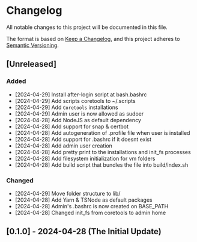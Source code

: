 # Changelog

All notable changes to this project will be documented in this file.

The format is based on [Keep a Changelog](https://keepachangelog.com/en/1.1.0/),
and this project adheres to [Semantic Versioning](https://semver.org/spec/v2.0.0.html).

## [Unreleased]


### Added
- [2024-04-29] Install after-login script at bash.bashrc
- [2024-04-29] Add scripts coretools to ~/.scripts
- [2024-04-29] Add `Coretools` installations
- [2024-04-29] Admin user is now allowed as sudoer
- [2024-04-28] Add NodeJS as default dependency
- [2024-04-28] Add support for snap & certbot
- [2024-04-28] Add autogeneration of .profile file when user is installed
- [2024-04-28] Add support for .bashrc if it doesnt exist
- [2024-04-28] Add admin user creation
- [2024-04-28] Add pretty print to the installations and init_fs processes
- [2024-04-28] Add filesystem initialization for vm folders
- [2024-04-28] Add build script that bundles the file into build/index.sh


### Changed
- [2024-04-29] Move folder structure to lib/
- [2024-04-28] Add Yarn & TSNode as default packages
- [2024-04-28] Admin's .bashrc is now created on BASE_PATH
- [2024-04-28] Changed init_fs from coretools to admin home

## [0.1.0] - 2024-04-28 (The Initial Update)
